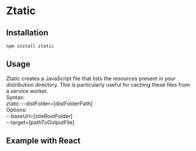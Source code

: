 # Ztatic

## Installation

`npm install ztatic`

## Usage

Ztatic creates a JavaScript file that lists the resources present in your distribution directory. This is particularly useful for caching these files from a service worker.  
Syntax:  
  ztatic --distFolder=[distFolderPath]  
Options:  
 --baseUrl=[siteRootFolder]  
 --target=[pathToOutputFile]  

## Example with React

